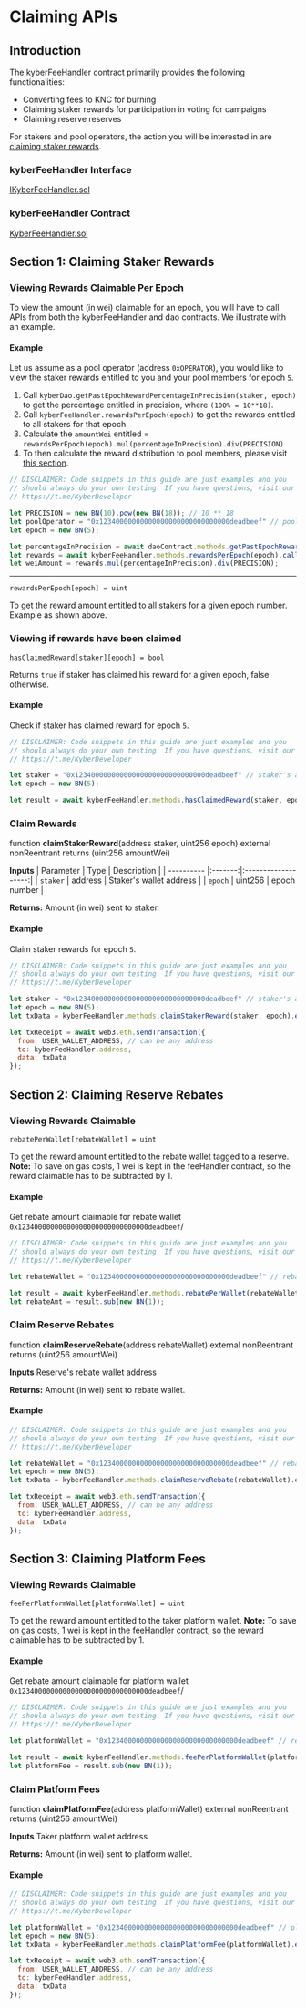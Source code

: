 # Claiming APIs

## Introduction
The kyberFeeHandler contract primarily provides the following functionalities:
-  Converting fees to KNC for burning
-  Claiming staker rewards for participation in voting for campaigns
-  Claiming reserve reserves

For stakers and pool operators, the action you will be interested in are [claiming staker rewards](#section-1-claiming-staker-rewards).

### kyberFeeHandler Interface
[IKyberFeeHandler.sol](https://github.com/KyberNetwork/smart-contracts/blob/Katalyst/contracts/sol6/IKyberFeeHandler.sol)

### kyberFeeHandler Contract
[KyberFeeHandler.sol](https://github.com/KyberNetwork/smart-contracts/blob/Katalyst/contracts/sol6/Dao/KyberFeeHandler.sol)


## Section 1: Claiming Staker Rewards

### Viewing Rewards Claimable Per Epoch
To view the amount (in wei) claimable for an epoch, you will have to call APIs from both the kyberFeeHandler and dao contracts. We illustrate with an example.

#### Example
Let us assume as a pool operator (address `0xOPERATOR`), you would like to view the staker rewards entitled to you and your pool members for epoch `5`.

1. Call `kyberDao.getPastEpochRewardPercentageInPrecision(staker, epoch)` to get the percentage entitled in precision, where `(100% = 10**18)`.
2. Call `kyberFeeHandler.rewardsPerEpoch(epoch)` to get the rewards entitled to all stakers for that epoch.
3. Calculate the `amountWei` entitled = `rewardsPerEpoch(epoch).mul(percentageInPrecision).div(PRECISION)`
4. To then calculate the reward distribution to pool members, please visit [this section](#2-how-do-i-make-use-of-the-getrawstakerdata-and-getstakerdata-functions-to-calculate-the-stake-and-reward-distribution-for-my-pool-members).
   
```js
// DISCLAIMER: Code snippets in this guide are just examples and you
// should always do your own testing. If you have questions, visit our
// https://t.me/KyberDeveloper

let PRECISION = new BN(10).pow(new BN(18)); // 10 ** 18
let poolOperator = "0x12340000000000000000000000000000deadbeef" // pool operator's address
let epoch = new BN(5);

let percentageInPrecision = await daoContract.methods.getPastEpochRewardPercentageInPrecision(poolOperator, epoch).call();
let rewards = await kyberFeeHandler.methods.rewardsPerEpoch(epoch).call();
let weiAmount = rewards.mul(percentageInPrecision).div(PRECISION);
```

---
`rewardsPerEpoch[epoch] = uint`

To get the reward amount entitled to all stakers for a given epoch number. Example as shown above.

### Viewing if rewards have been claimed
`hasClaimedReward[staker][epoch] = bool`

Returns `true` if staker has claimed his reward for a given epoch, false otherwise.

#### Example
Check if staker has claimed reward for epoch `5`.

```js
// DISCLAIMER: Code snippets in this guide are just examples and you
// should always do your own testing. If you have questions, visit our
// https://t.me/KyberDeveloper

let staker = "0x12340000000000000000000000000000deadbeef" // staker's address
let epoch = new BN(5);

let result = await kyberFeeHandler.methods.hasClaimedReward(staker, epoch).call();
```

### Claim Rewards
function **claimStakerReward**(address staker, uint256 epoch) external nonReentrant returns (uint256 amountWei)

**Inputs**
| Parameter | Type | Description |
| ---------- |:-------:|:-------------------:|
| `staker` | address | Staker's wallet address |
| `epoch` | uint256 | epoch number |

**Returns:**
Amount (in wei) sent to staker.

#### Example
Claim staker rewards for epoch `5`.

```js
// DISCLAIMER: Code snippets in this guide are just examples and you
// should always do your own testing. If you have questions, visit our
// https://t.me/KyberDeveloper

let staker = "0x12340000000000000000000000000000deadbeef" // staker's address
let epoch = new BN(5);
let txData = kyberFeeHandler.methods.claimStakerReward(staker, epoch).encodeABI();

let txReceipt = await web3.eth.sendTransaction({
  from: USER_WALLET_ADDRESS, // can be any address
  to: kyberFeeHandler.address,
  data: txData
});
```

## Section 2: Claiming Reserve Rebates

### Viewing Rewards Claimable
`rebatePerWallet[rebateWallet] = uint`

To get the reward amount entitled to the rebate wallet tagged to a reserve.
**Note:**
To save on gas costs, 1 wei is kept in the feeHandler contract, so the reward claimable has to be subtracted by 1.

#### Example
Get rebate amount claimable for rebate wallet `0x12340000000000000000000000000000deadbeef`/

```js
// DISCLAIMER: Code snippets in this guide are just examples and you
// should always do your own testing. If you have questions, visit our
// https://t.me/KyberDeveloper

let rebateWallet = "0x12340000000000000000000000000000deadbeef" // rebate wallet's address

let result = await kyberFeeHandler.methods.rebatePerWallet(rebateWallet).call();
let rebateAmt = result.sub(new BN(1));
```

### Claim Reserve Rebates
function **claimReserveRebate**(address rebateWallet) external nonReentrant returns (uint256 amountWei)

**Inputs**
Reserve's rebate wallet address

**Returns:**
Amount (in wei) sent to rebate wallet.

#### Example

```js
// DISCLAIMER: Code snippets in this guide are just examples and you
// should always do your own testing. If you have questions, visit our
// https://t.me/KyberDeveloper

let rebateWallet = "0x12340000000000000000000000000000deadbeef" // rebateWallet's address
let epoch = new BN(5);
let txData = kyberFeeHandler.methods.claimReserveRebate(rebateWallet).encodeABI();

let txReceipt = await web3.eth.sendTransaction({
  from: USER_WALLET_ADDRESS, // can be any address
  to: kyberFeeHandler.address,
  data: txData
});
```


## Section 3: Claiming Platform Fees

### Viewing Rewards Claimable
`feePerPlatformWallet[platformWallet] = uint`

To get the reward amount entitled to the taker platform wallet.
**Note:**
To save on gas costs, 1 wei is kept in the feeHandler contract, so the reward claimable has to be subtracted by 1.

#### Example
Get rebate amount claimable for platform wallet `0x12340000000000000000000000000000deadbeef`/

```js
// DISCLAIMER: Code snippets in this guide are just examples and you
// should always do your own testing. If you have questions, visit our
// https://t.me/KyberDeveloper

let platformWallet = "0x12340000000000000000000000000000deadbeef" // rebate wallet's address

let result = await kyberFeeHandler.methods.feePerPlatformWallet(platformWallet).call();
let platformFee = result.sub(new BN(1));
```

### Claim Platform Fees
function **claimPlatformFee**(address platformWallet) external nonReentrant returns (uint256 amountWei)

**Inputs**
Taker platform wallet address

**Returns:**
Amount (in wei) sent to platform wallet.

#### Example

```js
// DISCLAIMER: Code snippets in this guide are just examples and you
// should always do your own testing. If you have questions, visit our
// https://t.me/KyberDeveloper

let platformWallet = "0x12340000000000000000000000000000deadbeef" // platformWallet's address
let epoch = new BN(5);
let txData = kyberFeeHandler.methods.claimPlatformFee(platformWallet).encodeABI();

let txReceipt = await web3.eth.sendTransaction({
  from: USER_WALLET_ADDRESS, // can be any address
  to: kyberFeeHandler.address,
  data: txData
});
```
